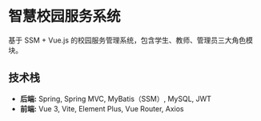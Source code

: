 # 智慧校园服务系统

基于 SSM + Vue.js 的校园服务管理系统，包含学生、教师、管理员三大角色模块。

## 技术栈

* **后端:** Spring, Spring MVC, MyBatis（SSM）, MySQL, JWT
* **前端:** Vue 3, Vite, Element Plus, Vue Router, Axios